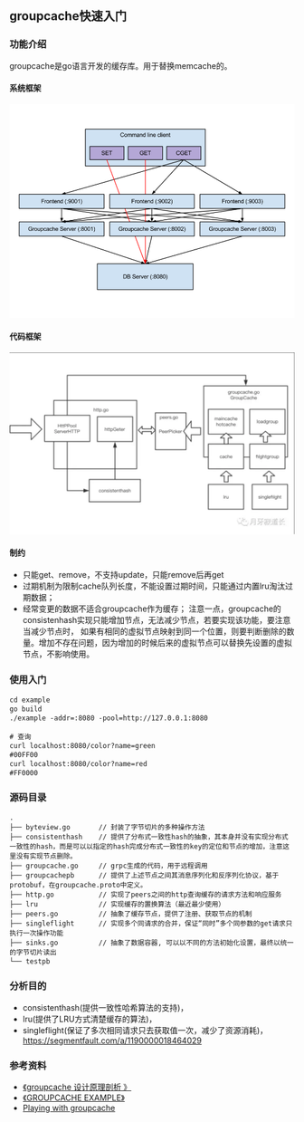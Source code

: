 ## groupcache快速入门

### 功能介绍
groupcache是go语言开发的缓存库。用于替换memcache的。
#### 系统框架
![](./2.png)


#### 代码框架
![](./1.png)


####  制约
+ 只能get、remove，不支持update，只能remove后再get
+ 过期机制为限制cache队列长度，不能设置过期时间，只能通过内置lru淘汰过期数据；
+  经常变更的数据不适合groupcache作为缓存；
注意一点，groupcache的consistenhash实现只能增加节点，无法减少节点，若要实现该功能，要注意当减少节点时，
如果有相同的虚拟节点映射到同一个位置，则要判断删除的数量。增加不存在问题，因为增加的时候后来的虚拟节点可以替换先设置的虚拟节点，不影响使用。

### 使用入门
```shell
cd example
go build
./example -addr=:8080 -pool=http://127.0.0.1:8080 

# 查询
curl localhost:8080/color?name=green
#00FF00
curl localhost:8080/color?name=red
#FF0000

```

### 源码目录
 ```shell script
.
├── byteview.go       // 封装了字节切片的多种操作方法
├── consistenthash    // 提供了分布式一致性hash的抽象，其本身并没有实现分布式一致性的hash，而是可以以指定的hash完成分布式一致性的key的定位和节点的增加，注意这里没有实现节点删除。
├── groupcache.go     // grpc生成的代码，用于远程调用
├── groupcachepb      // 提供了上述节点之间其消息序列化和反序列化协议，基于protobuf，在groupcache.proto中定义。
├── http.go           // 实现了peers之间的http查询缓存的请求方法和响应服务
├── lru               // 实现缓存的置换算法（最近最少使用）
├── peers.go          // 抽象了缓存节点，提供了注册、获取节点的机制
├── singleflight      // 实现多个同请求的合并，保证“同时”多个同参数的get请求只执行一次操作功能
├── sinks.go          // 抽象了数据容器, 可以以不同的方法初始化设置，最终以统一的字节切片读出
└── testpb

```

### 分析目的
+ consistenthash(提供一致性哈希算法的支持)，
+ lru(提供了LRU方式清楚缓存的算法)，
+ singleflight(保证了多次相同请求只去获取值一次，减少了资源消耗)，
https://segmentfault.com/a/1190000018464029

### 参考资料
+ [《groupcache 设计原理剖析 》](https://www.dazhuanlan.com/2019/12/11/5df07fcb62cae/?__cf_chl_jschl_tk__=e5a47b230d1b9d89eb3887cab036b09f2e3ea621-1590370196-0-AYcPFk14NmbUvag0bCwvLEwPGpXssbJuZhDvEpan7iZiKQi123FXqUvH-LsRSQaov7ybpQtzh-615A-1ZEDC54TuWv_6ZTwsr3zoEwubtJbUbw2J8PTOnzfviGoQB4UWA9Y1ZVzP5QLQ2BCSNlSYxDlegJsosJAV1xJQf06FNkbXPBEAh0SCE29OAzUhpZx1qOKfiUjkI1NNltnexAUoGKVMymm9ocKiWwcq4y_CnUX3xNGz6wyOTmUjQ0RrS1qcQDN8Z-0Jrzn9z1VbzCbEc8R-bdwdkzo7hqaHZ3goA0AQMpxVWxzRjbsy4YIf7vHWEg)
+ [《GROUPCACHE EXAMPLE》](https://sconedocs.github.io/groupcacheUseCase/)
+ [Playing with groupcache](https://capotej.com/blog/2013/07/28/playing-with-groupcache/)
